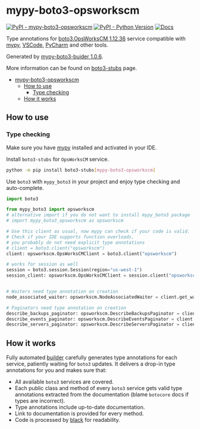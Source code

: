 # mypy-boto3-opsworkscm

[![PyPI - mypy-boto3-opsworkscm](https://img.shields.io/pypi/v/mypy-boto3-opsworkscm.svg?color=blue)](https://pypi.org/project/mypy-boto3-opsworkscm)
[![PyPI - Python Version](https://img.shields.io/pypi/pyversions/mypy-boto3-opsworkscm.svg?color=blue)](https://pypi.org/project/mypy-boto3-opsworkscm)
[![Docs](https://img.shields.io/readthedocs/mypy-boto3-builder.svg?color=blue)](https://mypy-boto3-builder.readthedocs.io/)

Type annotations for
[boto3.OpsWorksCM 1.12.36](https://boto3.amazonaws.com/v1/documentation/api/1.12.36/reference/services/opsworkscm.html#OpsWorksCM) service
compatible with [mypy](https://github.com/python/mypy), [VSCode](https://code.visualstudio.com/),
[PyCharm](https://www.jetbrains.com/pycharm/) and other tools.

Generated by [mypy-boto3-buider 1.0.6](https://github.com/vemel/mypy_boto3_builder).

More information can be found on [boto3-stubs](https://pypi.org/project/boto3-stubs/) page.

- [mypy-boto3-opsworkscm](#mypy-boto3-opsworkscm)
  - [How to use](#how-to-use)
    - [Type checking](#type-checking)
  - [How it works](#how-it-works)

## How to use

### Type checking

Make sure you have [mypy](https://github.com/python/mypy) installed and activated in your IDE.

Install `boto3-stubs` for `OpsWorksCM` service.

```bash
python -m pip install boto3-stubs[mypy-boto3-opsworkscm]
```

Use `boto3` with `mypy_boto3` in your project and enjoy type checking and auto-complete.

```python
import boto3

from mypy_boto3 import opsworkscm
# alternative import if you do not want to install mypy_boto3 package
# import mypy_boto3_opsworkscm as opsworkscm

# Use this client as usual, now mypy can check if your code is valid.
# Check if your IDE supports function overloads,
# you probably do not need explicit type annotations
# client = boto3.client("opsworkscm")
client: opsworkscm.OpsWorksCMClient = boto3.client("opsworkscm")

# works for session as well
session = boto3.session.Session(region="us-west-1")
session_client: opsworkscm.OpsWorksCMClient = session.client("opsworkscm")


# Waiters need type annotation on creation
node_associated_waiter: opsworkscm.NodeAssociatedWaiter = client.get_waiter("node_associated")

# Paginators need type annotation on creation
describe_backups_paginator: opsworkscm.DescribeBackupsPaginator = client.get_paginator("describe_backups")
describe_events_paginator: opsworkscm.DescribeEventsPaginator = client.get_paginator("describe_events")
describe_servers_paginator: opsworkscm.DescribeServersPaginator = client.get_paginator("describe_servers")
```

## How it works

Fully automated [builder](https://github.com/vemel/mypy_boto3_builder) carefully generates
type annotations for each service, patiently waiting for `boto3` updates. It delivers
a drop-in type annotations for you and makes sure that:

- All available `boto3` services are covered.
- Each public class and method of every `boto3` service gets valid type annotations
  extracted from the documentation (blame `botocore` docs if types are incorrect).
- Type annotations include up-to-date documentation.
- Link to documentation is provided for every method.
- Code is processed by [black](https://github.com/psf/black) for readability.